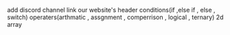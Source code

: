 add discord channel link our website's header
conditions(if ,else if , else , switch)
operaters(arthmatic , assgnment , comperrison , logical , ternary)
2d array

